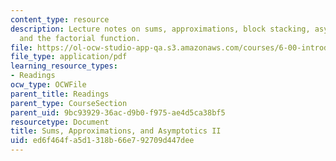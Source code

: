```yaml
---
content_type: resource
description: Lecture notes on sums, approximations, block stacking, asymptotic notation,
  and the factorial function.
file: https://ol-ocw-studio-app-qa.s3.amazonaws.com/courses/6-00-introduction-to-computer-science-and-programming-fall-2008/ed6f464fa5d1318b66e792709d447dee_l11_sums2.pdf
file_type: application/pdf
learning_resource_types:
- Readings
ocw_type: OCWFile
parent_title: Readings
parent_type: CourseSection
parent_uid: 9bc93929-36ac-d9b0-f975-ae4d5ca38bf5
resourcetype: Document
title: Sums, Approximations, and Asymptotics II
uid: ed6f464f-a5d1-318b-66e7-92709d447dee
---
```

